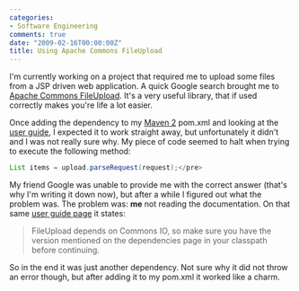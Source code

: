 ```yaml
---
categories:
- Software Engineering
comments: true
date: "2009-02-16T00:00:00Z"
title: Using Apache Commons FileUpload
---
```


I'm currently working on a project that required me to upload some files from a JSP driven web application. A quick Google search brought me to <a href="http://commons.apache.org/fileupload/index.html">Apache Commons FileUpload</a>. It's a very useful library, that if used correctly makes you're life a lot easier.

Once adding the dependency to my <a href="http://maven.apache.org/">Maven 2</a> pom.xml and looking at the <a href="http://commons.apache.org/fileupload/using.html">user guide</a>, I expected it to work straight away, but unfortunately it didn't and I was not really sure why. My piece of code seemed to halt when trying to execute the following method:

```java
List items = upload.parseRequest(request);</pre>
```

My friend Google was unable to provide me with the correct answer (that's why I'm writing it down now), but after a while I figured out what the problem was. The problem was: <strong>me</strong> not reading the documentation. On that same <a href="http://commons.apache.org/fileupload/using.html">user guide page</a> it states:

> FileUpload depends on Commons IO, so make sure you have the version mentioned on the dependencies page  in your classpath before continuing.

So in the end it was just another dependency. Not sure why it did not throw an error though, but after adding it to my pom.xml it worked like a charm.
